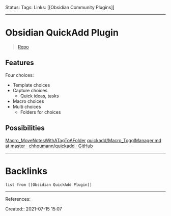 Status: 
Tags: 
Links: [[Obsidian Community Plugins]]
___
# Obsidian QuickAdd Plugin
> [Repo](https://github.com/chhoumann/quickadd/blob/master/docs/Choices/MacroChoice.md)
## Features
Four choices:
- Template choices
- Capture choices
	- Quick ideas, tasks
- Macro choices
- Multi choices
	- Folders for choices
## Possibilities
[Macro_MoveNotesWithATagToAFolder](https://github.com/chhoumann/quickadd/blob/master/docs/Examples/Macro_MoveNotesWithATagToAFolder.md)
[quickadd/Macro_TogglManager.md at master · chhoumann/quickadd · GitHub](https://github.com/chhoumann/quickadd/blob/master/docs/Examples/Macro_TogglManager.md)
___
# Backlinks
```dataview
list from [[Obsidian QuickAdd Plugin]]
```
___
References: 

Created:: 2021-07-15 15:07

